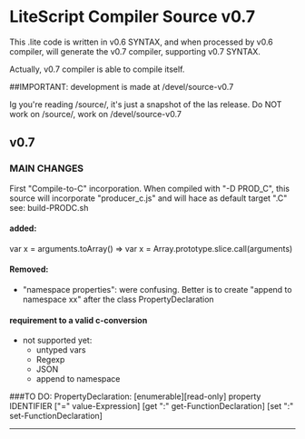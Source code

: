 LiteScript Compiler Source v0.7
===============================

This .lite code is written in v0.6 SYNTAX, and when processed by v0.6 compiler,
will generate the v0.7 compiler, supporting v0.7 SYNTAX. 

Actually, v0.7 compiler is able to compile itself.

##IMPORTANT: development is made at /devel/source-v0.7

Ig you're reading /source/, it's just a snapshot of the las release.
Do NOT work on /source/, work on /devel/source-v0.7

v0.7 
----

### MAIN CHANGES

First "Compile-to-C" incorporation.
When compiled with "-D PROD_C", this source will incorporate
"producer_c.js" and will hace as default target ".C"
see: build-PRODC.sh

#### added:

var x = arguments.toArray()  =>  var x = Array.prototype.slice.call(arguments)


#### Removed:
- "namespace properties": were confusing. Better is to create
    "append to namespace xx" after the class PropertyDeclaration

#### requirement to a valid c-conversion

- not supported yet:
    - untyped vars
    - Regexp
    - JSON
    - append to namespace




###TO DO:
PropertyDeclaration:
    [enumerable][read-only] property IDENTIFIER ["=" value-Expression]
                [get ":" get-FunctionDeclaration]
                [set ":" set-FunctionDeclaration]

---

